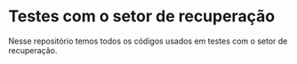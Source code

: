 # Testes com o setor de recuperação

Nesse repositório temos todos os códigos usados em testes com o setor de recuperação.